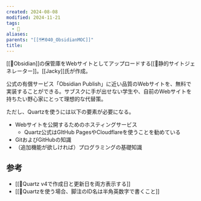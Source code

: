 ```yaml
---
created: 2024-08-08
modified: 2024-11-21
tags:
  - 🧰
aliases: 
parents: "[[🗺️040_ObsidianMOC]]"
title: 
---
```

[[🧰Obsidian]]の保管庫をWebサイトとしてアップロードする[[📝静的サイトジェネレーター]]。[[Jacky]]氏が作成。

公式の有償サービス「Obsidian Publish」に近い品質のWebサイトを、無料で実装することができる。サブスクに手が出せない学生や、自前のWebサイトを持ちたい野心家にとって理想的な代替策。

ただし、Quartzを使うには以下の要素が必要になる。
- Webサイトを公開するためのホスティングサービス
	- Quartz公式はGItHub PagesやCloudflareを使うことを勧めている
- GitおよびGitHubの知識
- （追加機能が欲しければ）プログラミングの基礎知識

## 参考
- [[🦾Quartz v4で作成日と更新日を両方表示する]]
- [[💎Quartzを使う場合、脚注のID名は半角英数字で書くこと]]